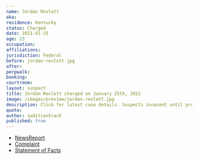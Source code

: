 ```yaml
---
name: Jordan Revlett
aka:
residence: Kentucky
status: Charged
date: 2021-01-25
age: 23
occupation:
affiliations:
jurisdiction: Federal
before: jordan-revlett.jpg
after:
perpwalk:
booking:
courtroom:
layout: suspect
title: Jordan Revlett charged on January 25th, 2021
image: /images/preview/jordan-revlett.jpg
description: Click for latest case details. Suspects innocent until proven guilty.
quote:
author: seditiontrack
published: true
---
```


- [NewsReport](https://www.wkyt.com/2021/01/26/feds-charge-5th-kentucky-resident-in-capitol-violence/)
- [Complaint](https://www.justice.gov/opa/page/file/1361051/download)
- [Statement of Facts](https://www.justice.gov/opa/page/file/1361051/download)
